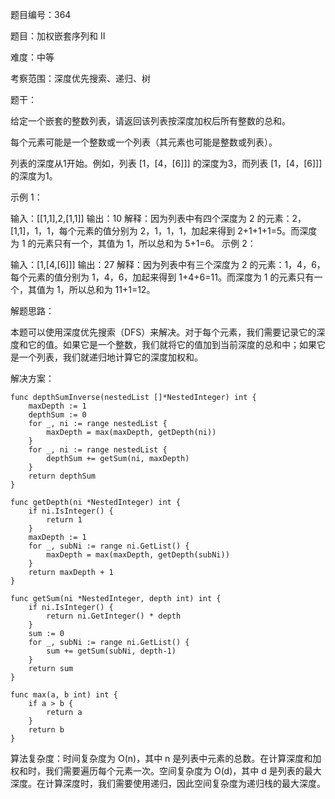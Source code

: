 题目编号：364

题目：加权嵌套序列和 II

难度：中等

考察范围：深度优先搜索、递归、树

题干：

给定一个嵌套的整数列表，请返回该列表按深度加权后所有整数的总和。

每个元素可能是一个整数或一个列表（其元素也可能是整数或列表）。

列表的深度从1开始。例如，列表 [1，[4，[6]]] 的深度为3，而列表 [1，[4，[6]]] 的深度为1。

示例 1：

输入：[[1,1],2,[1,1]]
输出：10 
解释：因为列表中有四个深度为 2 的元素：2，[1,1]，1，1，每个元素的值分别为 2，1，1，1，加起来得到 2+1+1+1=5。而深度为 1 的元素只有一个，其值为 1，所以总和为 5+1=6。
示例 2：

输入：[1,[4,[6]]]
输出：27 
解释：因为列表中有三个深度为 2 的元素：1，4，6，每个元素的值分别为 1，4，6，加起来得到 1+4+6=11。而深度为 1 的元素只有一个，其值为 1，所以总和为 11+1=12。

解题思路：

本题可以使用深度优先搜索（DFS）来解决。对于每个元素，我们需要记录它的深度和它的值。如果它是一个整数，我们就将它的值加到当前深度的总和中；如果它是一个列表，我们就递归地计算它的深度加权和。

解决方案：

```
func depthSumInverse(nestedList []*NestedInteger) int {
    maxDepth := 1
    depthSum := 0
    for _, ni := range nestedList {
        maxDepth = max(maxDepth, getDepth(ni))
    }
    for _, ni := range nestedList {
        depthSum += getSum(ni, maxDepth)
    }
    return depthSum
}

func getDepth(ni *NestedInteger) int {
    if ni.IsInteger() {
        return 1
    }
    maxDepth := 1
    for _, subNi := range ni.GetList() {
        maxDepth = max(maxDepth, getDepth(subNi))
    }
    return maxDepth + 1
}

func getSum(ni *NestedInteger, depth int) int {
    if ni.IsInteger() {
        return ni.GetInteger() * depth
    }
    sum := 0
    for _, subNi := range ni.GetList() {
        sum += getSum(subNi, depth-1)
    }
    return sum
}

func max(a, b int) int {
    if a > b {
        return a
    }
    return b
}
```

算法复杂度：时间复杂度为 O(n)，其中 n 是列表中元素的总数。在计算深度和加权和时，我们需要遍历每个元素一次。空间复杂度为 O(d)，其中 d 是列表的最大深度。在计算深度时，我们需要使用递归，因此空间复杂度为递归栈的最大深度。